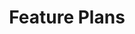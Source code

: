 ---
title: "Feature Plans"
# watermark text
watermark: "Pricing"
# page header background image
bg_image: "images/background/about.jpg"
# meta description
description : "Try APIGear. No credit card required."
---